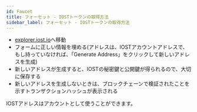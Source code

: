 ```yaml
---
id: Faucet
title: フォーセット - IOSTトークンの取得方法
sidebar_label: フォーセット - IOSTトークンの取得方法
---
```


- [explorer.iost.io](http://explorer.iost.io/applyIOST)へ移動
- フォームに正しい情報を埋める(アドレスは、IOSTアカウントアドレスで、もし持っていなければ、「Generate Address」をクリックして新しいアドレスを生成)
- 新しいアドレスが生成すると、IOSTの秘密鍵と公開鍵が得られるので、大切に保存する
- 新しいアドレスを生成しないときは、ブロックチェーンで検証されたことを示すトランザクションハッシュが表示される

IOSTアドレスはアカウントとして使うことができます。
